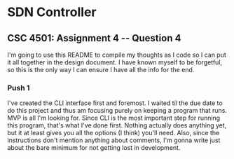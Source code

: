 # SDN Controller

## CSC 4501: Assignment 4 -- Question 4

I'm going to use this README to compile my thoughts as I code so I can put it all together in the design document. I have known myself to be forgetful, so this is the only way I can ensure I have all the info for the end.

### Push 1

I've created the CLI interface first and foremost. I waited til the due date to do this project and thus am focusing purely on keeping a program that runs. MVP is all I'm looking for. Since CLI is the most important step for running this program, that's what I've done first. Nothing actually does anything yet, but it at least gives you all the options (I think) you'll need. Also, since the instructions don't mention anything about comments, I'm gonna write just about the bare minimum for not getting lost in development.
